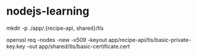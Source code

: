 # nodejs-learning

mkdir -p ./app/.{recipe-api, shared}/tls

openssl req -nodes -new -x509 -keyout app/recipe-api/tls/basic-private-key.key -out app/shared/tls/basic-certificate.cert
